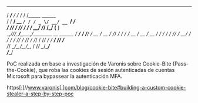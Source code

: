    ______      ____     __                         
  / ____/___ _/ / /__  / /_____ ______             
 / / __/ __ `/ / / _ \/ __/ __ `/ ___/             
/ /_/ / /_/ / / /  __/ /_/ /_/ (__  )              
\________,_/_/_/\___/\______,_/________  __  ______
 /_  __/___  ____/ /___/ /_  __   / __ \/ /_/ ____/
  / / / __ \/ __  / __  / / / /  / /_/ / __/ /     
 / / / /_/ / /_/ / /_/ / /_/ /  / ____/ /_/ /___   
/_/  \____/\__,_/\__,_/\__, /  /_/    \__/\____/   
                      /____/                         

PoC realizada en base a investigación de Varonis sobre Cookie-Bite (Pass-the-Cookie), que roba las cookies de sesión autenticadas de cuentas Microsoft para bypassear la autenticación MFA.




https[:]//www.varonis[.]com/blog/cookie-bite#building-a-custom-cookie-stealer-a-step-by-step-poc
